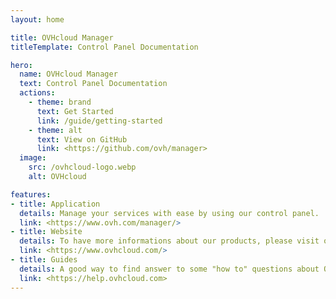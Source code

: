 ```yaml
---
layout: home

title: OVHcloud Manager
titleTemplate: Control Panel Documentation

hero:
  name: OVHcloud Manager
  text: Control Panel Documentation
  actions:
    - theme: brand
      text: Get Started
      link: /guide/getting-started
    - theme: alt
      text: View on GitHub
      link: <https://github.com/ovh/manager>
  image:
    src: /ovhcloud-logo.webp
    alt: OVHcloud

features:
- title: Application
  details: Manage your services with ease by using our control panel.
  link: <https://www.ovh.com/manager/>
- title: Website
  details: To have more informations about our products, please visit our website.
  link: <https://www.ovhcloud.com/>
- title: Guides
  details: A good way to find answer to some "how to" questions about OVHcloud products.
  link: <https://help.ovhcloud.com>
---
```


<style>
:root {
  --vp-home-hero-name-color: transparent;
  --vp-home-hero-name-background: -webkit-linear-gradient(120deg, #BEF1FF 30%, #000E9C);

  --vp-home-hero-image-background-image: linear-gradient(-45deg, #000E9C 50%, #BEF1FF 20%);
  --vp-home-hero-image-filter: blur(44px);
}

@media (min-width: 640px) {
  :root {
    --vp-home-hero-image-filter: blur(56px);
  }
}

@media (min-width: 960px) {
  :root {
    --vp-home-hero-image-filter: blur(68px);
  }
}
</style>
